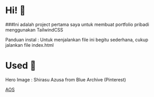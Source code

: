 # Hi! :wave:

###Ini adalah project pertama saya untuk membuat portfolio pribadi menggunakan TailwindCSS

Panduan instal : Untuk menjalankan file ini begitu sederhana, cukup jalankan file index.html

# Used :pushpin:

Hero Image : Shirasu Azusa from Blue Archive (Pinterest)

[AOS](https://github.com/michalsnik/aos)


